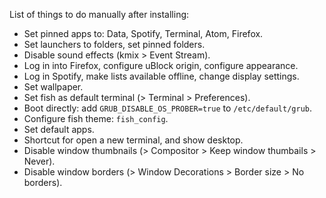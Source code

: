 List of things to do manually after installing:

* Set pinned apps to: Data, Spotify, Terminal, Atom, Firefox.
* Set launchers to folders, set pinned folders.
* Disable sound effects (kmix > Event Stream).
* Log in into Firefox, configure uBlock origin, configure appearance.
* Log in Spotify, make lists available offline, change display settings.
* Set wallpaper.
* Set fish as default terminal (> Terminal > Preferences).
* Boot directly: add ```GRUB_DISABLE_OS_PROBER=true``` to ```/etc/default/grub```.
* Configure fish theme: ```fish_config```.
* Set default apps.
* Shortcut for open a new terminal, and show desktop.
* Disable window thumbnails (> Compositor > Keep window thumbails > Never).
* Disable window borders (> Window Decorations > Border size > No borders).
